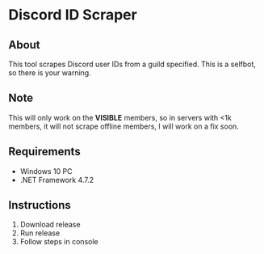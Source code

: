 # Discord ID Scraper

## About
This tool scrapes Discord user IDs from a guild specified. This is a selfbot, so there is your warning.

## Note
This will only work on the **VISIBLE** members, so in servers with <1k members, it will not scrape offline members, I will work on a fix soon.

## Requirements
* Windows 10 PC
* .NET Framework 4.7.2

## Instructions
1. Download release
2. Run release
3. Follow steps in console
